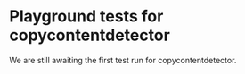 # Playground tests for copycontentdetector
We are still awaiting the first test run for copycontentdetector.
